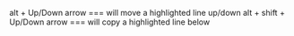 

alt + Up/Down arrow === will move a highlighted line up/down
alt + shift + Up/Down arrow === will copy a highlighted line below